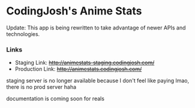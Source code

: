 # CodingJosh's Anime Stats

Update: This app is being rewritten to take advantage of newer APIs and technologies.

### Links
* Staging Link: ~~http://animestats-staging.codingjosh.com/~~
* Production Link: ~~http://animestats.codingjosh.com/~~

staging server is no longer available because I don't feel like paying lmao, there is no prod server haha

documentation is coming soon for reals

